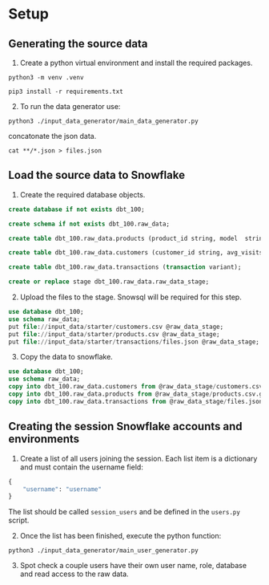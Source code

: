 # Setup

## Generating the source data

1. Create a python virtual environment and install the required packages.

```
python3 -m venv .venv

pip3 install -r requirements.txt
```

2. To run the data generator use:

```
python3 ./input_data_generator/main_data_generator.py
```

concatonate the json data.

```
cat **/*.json > files.json
```

## Load the source data to Snowflake

1. Create the required database objects.

```sql
create database if not exists dbt_100;

create schema if not exists dbt_100.raw_data;

create table dbt_100.raw_data.products (product_id string, model  string, make string);

create table dbt_100.raw_data.customers (customer_id string, avg_visits_per_month int);

create table dbt_100.raw_data.transactions (transaction variant);

create or replace stage dbt_100.raw_data.raw_data_stage;
```

2. Upload the files to the stage. Snowsql will be required for this step.

```sql
use database dbt_100;
use schema raw_data;
put file://input_data/starter/customers.csv @raw_data_stage;
put file://input_data/starter/products.csv @raw_data_stage;
put file://input_data/starter/transactions/files.json @raw_data_stage;
```

3. Copy the data to snowflake.

```sql
use database dbt_100;
use schema raw_data;
copy into dbt_100.raw_data.customers from @raw_data_stage/customers.csv.gz file_format = ( type = csv skip_header = 1);
copy into dbt_100.raw_data.products from @raw_data_stage/products.csv.gz file_format = ( type = csv skip_header = 1);
copy into dbt_100.raw_data.transactions from @raw_data_stage/files.json.gz file_format = ( type = json);
```

## Creating the session Snowflake accounts and environments

1. Create a list of all users joining the session. Each list item is a dictionary and must contain the username field:

```python
{
    "username": "username"
}
```
The list should be called `session_users` and be defined in the `users.py` script.

2. Once the list has been finished, execute the python function:

```
python3 ./input_data_generator/main_user_generator.py
```

3. Spot check a couple users have their own user name, role, database and read access to the raw data.
